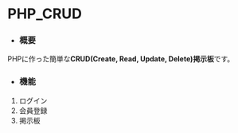 # PHP_CRUD

* ### 概要
 PHPに作った簡単な**CRUD(Create, Read, Update, Delete)掲示板**です。
 
* ### 機能
1. ログイン
2. 会員登録
3. 掲示板


